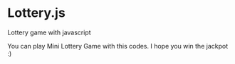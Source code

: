 # Lottery.js
Lottery game with javascript

You can play Mini Lottery Game with this codes. I hope you win the jackpot :)
